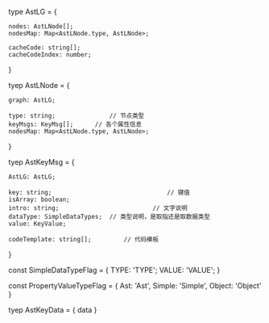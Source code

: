 type AstLG = {

	nodes: AstLNode[];
	nodesMap: Map<AstLNode.type, AstLNode>;

	cacheCode: string[];
	cacheCodeIndex: number;
}

tyep AstLNode = {

	graph: AstLG;

	type: string; 				// 节点类型
	keyMsgs: KeyMsg[];		// 各个属性信息
	nodesMap: Map<AstLNode.type, AstLNode>;
}

tyep AstKeyMsg = {

	AstLG: AstLG;

	key: string; 								// 键值
	isArray: boolean;
	intro: string; 							// 文字说明
	dataType: SimpleDataTypes; 	// 类型说明，是取指还是取数据类型
	value: KeyValue;

	codeTemplate: string[]; 		// 代码模板
}

const SimpleDataTypeFlag = {
	TYPE: 'TYPE';
	VALUE: 'VALUE';
}

const PropertyValueTypeFlag = {
	Ast: 'Ast',
	Simple: 'Simple',
	Object: 'Object'
}

<!-- 数组、对象、简单数据 -->
tyep AstKeyData = {
	data
}



